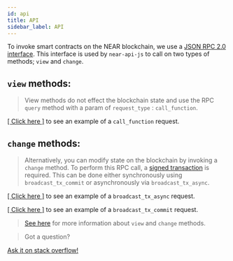 ```yaml
---
id: api 
title: API
sidebar_label: API
---
```

To invoke smart contracts on the NEAR blockchain, we use a [JSON RPC 2.0 interface](/docs/api/rpc). This interface is used by `near-api-js` to call on two types of methods; `view` and `change`.

## `view` methods:

>View methods do not effect the blockchain state and use the RPC `query` method with a param of `request_type` : `call_function`.

[[ Click here ]](/docs/api/rpc#call-a-contract-function) to see an example of a `call_function` request.


## `change` methods:

>Alternatively, you can modify state on the blockchain by invoking a `change` method. To perform this RPC call, a [signed transaction](/docs/tutorials/create-transactions) is required. This can be done either synchronously using `broadcast_tx_commit` or asynchronously via `broadcast_tx_async`. 

[[ Click here ]](/docs/api/rpc#send-transaction-async) to see an example of a `broadcast_tx_async` request.

[[ Click here ]](/docs/api/rpc#send-transaction-await) to see an example of a `broadcast_tx_commit` request.

<blockquote class="info">

[See here](/docs/roles/developer/contracts/assemblyscript#view-and-change-functions) for more information about `view` and `change` methods.

</blockquote>

>Got a question?
<a href="https://stackoverflow.com/questions/tagged/nearprotocol">
  <h8> Ask it on stack overflow! </h8>
</a>
